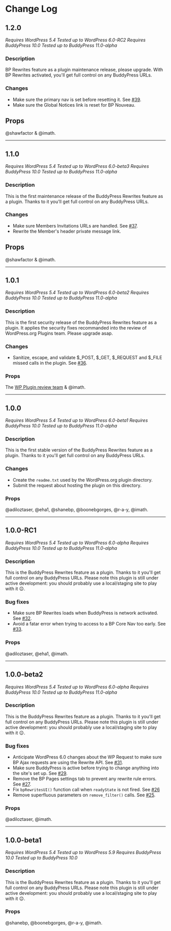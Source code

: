 # Change Log

## 1.2.0

_Requires WordPress 5.4_
_Tested up to WordPress 6.0-RC2_
_Requires BuddyPress 10.0_
_Tested up to BuddyPress 11.0-alpha_

### Description

BP Rewrites feature as a plugin maintenance release, please upgrade. With BP Rewrites activated, you'll get full control on any BuddyPress URLs.

### Changes

- Make sure the primary nav is set before resetting it. See [#39](https://github.com/buddypress/bp-rewrites/pull/39).
- Make sure the Global Notices link is reset for BP Nouveau.

## Props

@shawfactor & @imath.

---

## 1.1.0

_Requires WordPress 5.4_
_Tested up to WordPress 6.0-beta3_
_Requires BuddyPress 10.0_
_Tested up to BuddyPress 11.0-alpha_

### Description

This is the first maintenance release of the BuddyPress Rewrites feature as a plugin. Thanks to it you'll get full control on any BuddyPress URLs.

### Changes

- Make sure Members Invitations URLs are handled. See [#37](https://github.com/buddypress/bp-rewrites/pull/37).
- Rewrite the Member's header private message link.

## Props

@shawfactor & @imath.

---

## 1.0.1

_Requires WordPress 5.4_
_Tested up to WordPress 6.0-beta2_
_Requires BuddyPress 10.0_
_Tested up to BuddyPress 11.0-alpha_

### Description

This is the first security release of the BuddyPress Rewrites feature as a plugin. It applies the security fixes recommanded into the review of WordPress.org Plugins team. Please upgrade asap.

### Changes

- Sanitize, escape, and validate $_POST, $_GET, $_REQUEST and $_FILE missed calls in the plugin. See [#36](https://github.com/buddypress/bp-rewrites/pull/36).

### Props

The [WP Plugin review team](https://make.wordpress.org/plugins/handbook/the-team/) & @imath.

---

## 1.0.0

_Requires WordPress 5.4_
_Tested up to WordPress 6.0-beta1_
_Requires BuddyPress 10.0_
_Tested up to BuddyPress 11.0-alpha_

### Description

This is the first stable version of the BuddyPress Rewrites feature as a plugin. Thanks to it you'll get full control on any BuddyPress URLs.

### Changes

- Create the `readme.txt` used by the WordPress.org plugin directory.
- Submit the request about hosting the plugin on this directory.

### Props

@adiloztaser, @eha1, @shanebp, @boonebgorges, @r-a-y, @imath.

---

## 1.0.0-RC1

_Requires WordPress 5.4_
_Tested up to WordPress 6.0-alpha_
_Requires BuddyPress 10.0_
_Tested up to BuddyPress 11.0-alpha_

### Description

This is the BuddyPress Rewrites feature as a plugin. Thanks to it you'll get full control on any BuddyPress URLs. Please note this plugin is still under active development: you should probably use a local/staging site to play with it 😉.

### Bug fixes

- Make sure BP Rewrites loads when BuddyPress is network activated. See [#32](https://github.com/buddypress/bp-rewrites/pull/32).
- Avoid a fatar error when trying to access to a BP Core Nav too early. See [#33](https://github.com/buddypress/bp-rewrites/pull/33).

### Props

@adiloztaser, @eha1, @imath.

---

## 1.0.0-beta2

_Requires WordPress 5.4_
_Tested up to WordPress 6.0-alpha_
_Requires BuddyPress 10.0_
_Tested up to BuddyPress 11.0-alpha_

### Description

This is the BuddyPress Rewrites feature as a plugin. Thanks to it you'll get full control on any BuddyPress URLs. Please note this plugin is still under active development: you should probably use a local/staging site to play with it 😉.

### Bug fixes

- Anticipate WordPress 6.0 changes about the WP Request to make sure BP Ajax requests are using the Rewrite API. See [#31](https://github.com/buddypress/bp-rewrites/pull/31).
- Make sure BuddyPress is active before trying to change anything into the site's set up. See [#29](https://github.com/buddypress/bp-rewrites/pull/29).
- Remove the BP Pages settings tab to prevent any rewrite rule errors. See [#27](https://github.com/buddypress/bp-rewrites/pull/27).
- Fix `bpRewritesUI()` function call when `readyState` is not fired. See [#26](https://github.com/buddypress/bp-rewrites/pull/26)
- Remove superfluous parameters on `remove_filter()` calls. See [#25](https://github.com/buddypress/bp-rewrites/pull/25).

### Props

@adiloztaser, @imath.

---

## 1.0.0-beta1

_Requires WordPress 5.4_
_Tested up to WordPress 5.9_
_Requires BuddyPress 10.0_
_Tested up to BuddyPress 10.0_

### Description

This is the BuddyPress Rewrites feature as a plugin. Thanks to it you'll get full control on any BuddyPress URLs. Please note this plugin is still under active development: you should probably use a local/staging site to play with it 😉.

### Props

@shanebp, @boonebgorges, @r-a-y, @imath.
